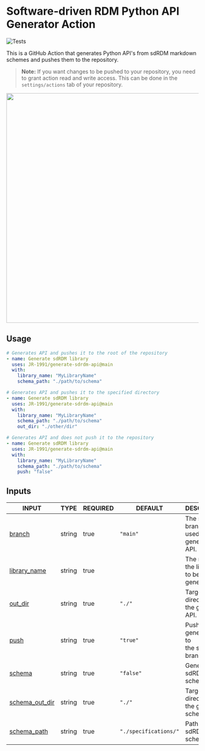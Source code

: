 # Software-driven RDM Python API Generator Action

![Tests](https://github.com/JR-1991/generate-sdrdm-api/actions/workflows/test_action.yml/badge.svg)

This is a GitHub Action that generates Python API's from sdRDM markdown schemes and pushes them to the repository.

> **Note:** If you want changes to be pushed to your repository, you need to grant action read and write access. This can be done in the `settings/actions` tab of your repository.

<p align="center" >
  <img
    src="https://i0.wp.com/user-images.githubusercontent.com/185122/115415646-1487b780-a1c5-11eb-99e2-1cafe81873b5.png?ssl=1"
    width="600"
  />
</p>

## Usage

```yaml
# Generates API and pushes it to the root of the repository
- name: Generate sdRDM library
  uses: JR-1991/generate-sdrdm-api@main
  with:
    library_name: "MyLibraryName"
    schema_path: "./path/to/schema"

# Generates API and pushes it to the specified directory
- name: Generate sdRDM library
  uses: JR-1991/generate-sdrdm-api@main
  with:
    library_name: "MyLibraryName"
    schema_path: "./path/to/schema"
    out_dir: "./other/dir"

# Generates API and does not push it to the repository
- name: Generate sdRDM library
  uses: JR-1991/generate-sdrdm-api@main
  with:
    library_name: "MyLibraryName"
    schema_path: "./path/to/schema"
    push: "false"
```

## Inputs

<!-- AUTO-DOC-INPUT:START - Do not remove or modify this section -->

|                                   INPUT                                    |  TYPE  | REQUIRED |       DEFAULT        |                       DESCRIPTION                       |
|----------------------------------------------------------------------------|--------|----------|----------------------|---------------------------------------------------------|
|             <a name="input_branch"></a>[branch](#input_branch)             | string |   true   | `"main"` | The sdRDM branch to be <br>used for the generated API.  |
|    <a name="input_library_name"></a>[library_name](#input_library_name)    | string |   true   |          |      The name of the library <br>to be generated.       |
|           <a name="input_out_dir"></a>[out_dir](#input_out_dir)            | string |   true   |        `"./"`        |      Target directory for the generated <br>API.        |
|                <a name="input_push"></a>[push](#input_push)                | string |   true   |       `"true"`       |  Push the generated API to <br>the specified branch.    |
|             <a name="input_schema"></a>[schema](#input_schema)             | string |   true   |      `"false"`       |               Generate the sdRDM schema.                |
| <a name="input_schema_out_dir"></a>[schema_out_dir](#input_schema_out_dir) | string |   true   |        `"./"`        |     Target directory for the generated <br>schema.      |
|     <a name="input_schema_path"></a>[schema_path](#input_schema_path)      | string |   true   | `"./specifications/"` |                Path to the sdRDM schema.                |

<!-- AUTO-DOC-INPUT:END -->
